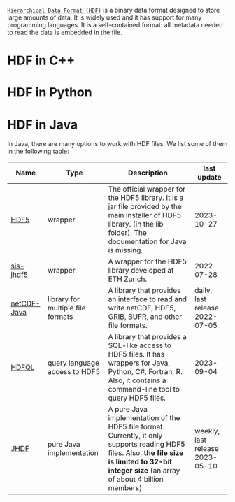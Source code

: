 [`Hierarchical Data Format (HDF)`](https://en.wikipedia.org/wiki/Hierarchical_Data_Format) is a binary data format designed to store large amounts of data. It is widely used and it has support for many programming languages. It is a self-contained format: all metadata needed to read the data is embedded in the file. 

# HDF in C++

# HDF in Python

# HDF in Java
In Java, there are many options to work with HDF files. We list some of them in the following table:

| Name | Type | Description | last update |
|------|------|-------------|-------------|
| [HDF5](https://portal.hdfgroup.org) | wrapper | The official wrapper for the HDF5 library. It is a jar file provided by the main installer of HDF5 library. (in the lib folder). The documentation for Java is missing. | 2023-10-27 | 
| [sis-jhdf5](https://unlimited.ethz.ch/display/JHDF) | wrapper | A wrapper for the HDF5 library developed at ETH Zurich. | 2022-07-28 |
| [netCDF-Java](https://github.com/unidata/netcdf-java) | library for multiple file formats | A library that provides an interface to read and write netCDF, HDF5, GRIB, BUFR, and other file formats. | daily, last release 2022-07-05 |
| [HDFQL](https://www.hdfql.com/) | query language access to HDF5 | A library that provides a SQL-like access to HDF5 files. It has wrappers for Java, Python, C#, Fortran, R. Also, it contains a command-line tool to query HDF5 files. | 2023-09-04 |
| [JHDF](https://github.com/jamesmudd/jhdf) | pure Java implementation | A pure Java implementation of the HDF5 file format. Currently, it only supports reading HDF5 files. Also, **the file size is limited to 32-bit integer size** (an array of about 4 billion members) | weekly, last release 2023-05-10 |
